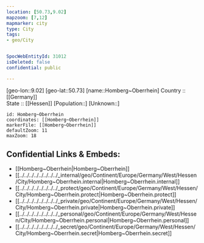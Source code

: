 ```yaml
---
location: [50.73,9.02] 
mapzoom: [7,12] 
mapmarker: city 
type: City
tags:
- geo/City


SpocWebEntityId: 31012
isDeleted: false
confidential: public

---
```

[geo-lon::9.02] 
[geo-lat::50.73] 
[name::Homberg~Oberrhein] 
Country :: [[Germany]]  
State :: [[Hessen]] 
[Population::] 
[Unknown::] 


```leaflet
id: Homberg~Oberrhein
coordinates: [[Homberg~Oberrhein]] 
markerFile: [[Homberg~Oberrhein]] 
defaultZoom: 11 
maxZoom: 18
```


## Confidential Links & Embeds: 
- [[Homberg~Oberrhein|Homberg~Oberrhein]]  
- [[../../../../../../../../_internal/geo/Continent/Europe/Germany/West/Hessen/City/Homberg~Oberrhein.internal|Homberg~Oberrhein.internal]] 
- [[../../../../../../../../_protect/geo/Continent/Europe/Germany/West/Hessen/City/Homberg~Oberrhein.protect|Homberg~Oberrhein.protect]] 
- [[../../../../../../../../_private/geo/Continent/Europe/Germany/West/Hessen/City/Homberg~Oberrhein.private|Homberg~Oberrhein.private]] 
- [[../../../../../../../../_personal/geo/Continent/Europe/Germany/West/Hessen/City/Homberg~Oberrhein.personal|Homberg~Oberrhein.personal]] 
- [[../../../../../../../../_secret/geo/Continent/Europe/Germany/West/Hessen/City/Homberg~Oberrhein.secret|Homberg~Oberrhein.secret]] 
